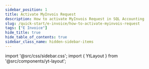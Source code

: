 ```yaml
---
sidebar_position: 1
title: Activate MyInvois Request 
description: How to activate MyInvois Request in SQL Accounting
slug: /quick-start/e-invoice/how-to-activate-myinvois-request
tags: ["E Invoice"]
hide_title: true 
hide_table_of_contents: true
sidebar_class_name: hidden-sidebar-items
---
```


import '@src/css/sidebar.css';
import { YtLayout } from '@src/components/yt-layout';

<YtLayout 
    url="https://www.youtube.com/embed/InPH9dam-Hk?autoplay=1"
    videoId="InPH9dam-Hk"
    title="Activate MyInvois Request"
/>

